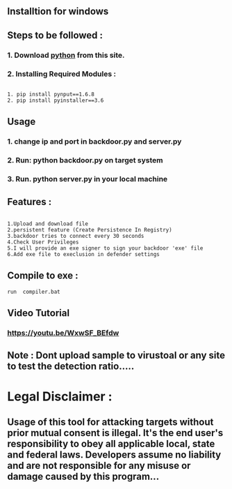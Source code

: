 

## Installtion for windows
## Steps to be followed :
### 1. Download <a href="https://www.python.org/downloads/release/python-391/">python</a> from this site.
### 2. Installing Required Modules :
``` 

1. pip install pynput==1.6.8
2. pip install pyinstaller==3.6
```
## Usage
### 1. change ip and port in backdoor.py and server.py
### 2. Run: python backdoor.py on target system
### 3. Run. python server.py in your local machine
## Features :
```

1.Upload and download file
2.persistent feature (Create Persistence In Registry)
3.backdoor tries to connect every 30 seconds 
4.Check User Privileges
5.I will provide an exe signer to sign your backdoor 'exe' file 
6.Add exe file to execlusion in defender settings
```
## Compile to exe :
```
run  compiler.bat
```
##  Video Tutorial 
### https://youtu.be/WxwSF_BEfdw
## Note : Dont upload sample to virustoal or any site to test the detection ratio.....
# Legal Disclaimer :
## Usage of this tool for attacking targets without prior mutual consent is illegal. It's the end user's responsibility to obey all applicable local, state and federal laws. Developers assume no liability and are not responsible for any misuse or damage caused by this program...
